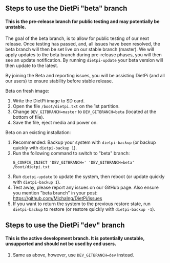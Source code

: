 ## Steps to use the DietPi "beta" branch
#### This is the pre-release branch for public testing and may potentially be unstable.
The goal of the beta branch, is to allow for public testing of our next release. Once testing has passed, and, all issues have been resolved, the beta branch will then be set live on our stable branch (master). We will apply updates to the beta branch during pre-release phases, you will then see an update notification. By running `dietpi-update` your beta version will then update to the latest.

By joining the Beta and reporting issues, you will be assisting DietPi (and all our users) to ensure stability before stable release.

Beta on fresh image:
1. Write the DietPi image to SD card.
2. Open the file `/boot/dietpi.txt` on the 1st partition.
3. Change `DEV_GITBRANCH=master` to `DEV_GITBRANCH=beta` (located at the bottom of file).
4. Save the file, eject media and power on.

Beta on an existing installation:
1. Recommended: Backup your system with `dietpi-backup` (or backup quickly with `dietpi-backup 1`).
2. Run the following command to switch to "beta" branch:
    ```
    G_CONFIG_INJECT 'DEV_GITBRANCH=' 'DEV_GITBRANCH=beta' /boot/dietpi.txt
    ```
3. Run `dietpi-update` to update the system, then reboot (or update quickly with `dietpi-backup 1`).
4. Test away, please report any issues on our GitHub page. Also ensure you mention "beta branch" in your post: https://github.com/MichaIng/DietPi/issues
5. If you want to return the system to the previous restore state, run `dietpi-backup` to restore (or restore quickly with `dietpi-backup -1`).

## Steps to use the DietPi "dev" branch
#### This is the active development branch. It is potentially unstable, unsupported and should not be used by end users.
1. Same as above, however, use `DEV_GITBRANCH=dev` instead.
